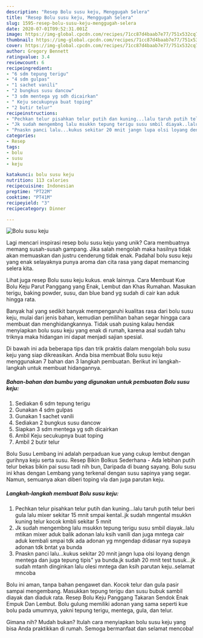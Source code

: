 ```yaml
---
description: "Resep Bolu susu keju, Menggugah Selera"
title: "Resep Bolu susu keju, Menggugah Selera"
slug: 1595-resep-bolu-susu-keju-menggugah-selera
date: 2020-07-01T09:52:31.001Z
image: https://img-global.cpcdn.com/recipes/71cc87d4baab7e77/751x532cq70/bolu-susu-keju-foto-resep-utama.jpg
thumbnail: https://img-global.cpcdn.com/recipes/71cc87d4baab7e77/751x532cq70/bolu-susu-keju-foto-resep-utama.jpg
cover: https://img-global.cpcdn.com/recipes/71cc87d4baab7e77/751x532cq70/bolu-susu-keju-foto-resep-utama.jpg
author: Gregory Bennett
ratingvalue: 3.4
reviewcount: 6
recipeingredient:
- "6 sdm tepung terigu"
- "4 sdm gulpas"
- "1 sachet vanili"
- "2 bungkus susu dancow"
- "3 sdm mentega yg sdh dicairkan"
- " Keju secukupnya buat toping"
- "2 butir telur"
recipeinstructions:
- "Pechkan telur pisahkan telur putih dan kuning...lalu taruh putih telur beri gula lalu mixer sekitar 15 mnit smpai kental..jk sudah mngental msukkn kuning telur kocok kmbli sekitar 5 mnit"
- "Jk sudah mengembng lalu msukkn tepung terigu susu smbil diayak..lalu mtikan mixer aduk balik adonan lalu ksih vanili dan juga mntega cair aduk kembali smpai tdk ada adonan yg mngendap didasar nya supaya adonan tdk bntat ya bunda"
- "Pnaskn panci lalu...kukus sekitar 20 mnit jangn lupa olsi loyang dengn mentega dan juga tepung tipis&#34; ya bunda.jk sudah 20 mnit test tusuk...jk sudah mtanh dinginkan lalu olesi mntega dan ksih parutan keju..selamat mncoba"
categories:
- Resep
tags:
- bolu
- susu
- keju

katakunci: bolu susu keju 
nutrition: 113 calories
recipecuisine: Indonesian
preptime: "PT22M"
cooktime: "PT41M"
recipeyield: "3"
recipecategory: Dinner

---
```



![Bolu susu keju](https://img-global.cpcdn.com/recipes/71cc87d4baab7e77/751x532cq70/bolu-susu-keju-foto-resep-utama.jpg)

Lagi mencari inspirasi resep bolu susu keju yang unik? Cara membuatnya memang susah-susah gampang. Jika salah mengolah maka hasilnya tidak akan memuaskan dan justru cenderung tidak enak. Padahal bolu susu keju yang enak selayaknya punya aroma dan cita rasa yang dapat memancing selera kita.

Lihat juga resep Bolu susu keju kukus. enak lainnya. Cara Membuat Kue Bolu Keju Parut Panggang yang Enak, Lembut dan Khas Rumahan. Masukan terigu, baking powder, susu, dan blue band yg sudah di cair kan aduk hingga rata.

Banyak hal yang sedikit banyak mempengaruhi kualitas rasa dari bolu susu keju, mulai dari jenis bahan, kemudian pemilihan bahan segar hingga cara membuat dan menghidangkannya. Tidak usah pusing kalau hendak menyiapkan bolu susu keju yang enak di rumah, karena asal sudah tahu triknya maka hidangan ini dapat menjadi sajian spesial.


Di bawah ini ada beberapa tips dan trik praktis dalam mengolah bolu susu keju yang siap dikreasikan. Anda bisa membuat Bolu susu keju menggunakan 7 bahan dan 3 langkah pembuatan. Berikut ini langkah-langkah untuk membuat hidangannya.

<!--inarticleads1-->

##### Bahan-bahan dan bumbu yang digunakan untuk pembuatan Bolu susu keju:

1. Sediakan 6 sdm tepung terigu
1. Gunakan 4 sdm gulpas
1. Gunakan 1 sachet vanili
1. Sediakan 2 bungkus susu dancow
1. Siapkan 3 sdm mentega yg sdh dicairkan
1. Ambil  Keju secukupnya buat toping
1. Ambil 2 butir telur


Bolu Susu Lembang ini adalah perpaduan kue yang cukup lembut dengan gurihnya keju serta susu. Resep Bikin Bolkus Sederhana - Ada lebihan putih telur bekas bikin pai susu tadi nih bun, Daripada di buang sayang. Bolu susu ini khas dengan Lembang yang terkenal dengan susu sapinya yang segar. Namun, semuanya akan diberi toping vla dan juga parutan keju. 

<!--inarticleads2-->

##### Langkah-langkah membuat Bolu susu keju:

1. Pechkan telur pisahkan telur putih dan kuning...lalu taruh putih telur beri gula lalu mixer sekitar 15 mnit smpai kental..jk sudah mngental msukkn kuning telur kocok kmbli sekitar 5 mnit
1. Jk sudah mengembng lalu msukkn tepung terigu susu smbil diayak..lalu mtikan mixer aduk balik adonan lalu ksih vanili dan juga mntega cair aduk kembali smpai tdk ada adonan yg mngendap didasar nya supaya adonan tdk bntat ya bunda
1. Pnaskn panci lalu...kukus sekitar 20 mnit jangn lupa olsi loyang dengn mentega dan juga tepung tipis&#34; ya bunda.jk sudah 20 mnit test tusuk...jk sudah mtanh dinginkan lalu olesi mntega dan ksih parutan keju..selamat mncoba


Bolu ini aman, tanpa bahan pengawet dan. Kocok telur dan gula pasir sampai mengembang. Masukkan tepung terigu dan susu bubuk sambil diayak dan diaduk rata. Resep Bolu Keju Panggang Takaran Sendok Enak Empuk Dan Lembut. Bolu gulung memiliki adonan yang sama seperti kue bolu pada umumnya, yakni tepung terigu, mentega, gula, dan telur. 

Gimana nih? Mudah bukan? Itulah cara menyiapkan bolu susu keju yang bisa Anda praktikkan di rumah. Semoga bermanfaat dan selamat mencoba!

